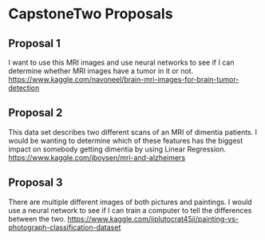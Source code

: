 # CapstoneTwo Proposals

## Proposal 1
I want to use this MRI images and use neural networks to see if I can determine whether MRI images have a tumor in it or not.
https://www.kaggle.com/navoneel/brain-mri-images-for-brain-tumor-detection

## Proposal 2
This data set describes two different scans of an MRI of dimentia patients. I would be wanting to determine which of these features has the biggest impact on somebody getting dimentia by using Linear Regression. 
https://www.kaggle.com/jboysen/mri-and-alzheimers

## Proposal 3
There are multiple different images of both pictures and paintings. I would use a neural network to see if I can train a computer to tell the differences between the two. 
https://www.kaggle.com/iiplutocrat45ii/painting-vs-photograph-classification-dataset
